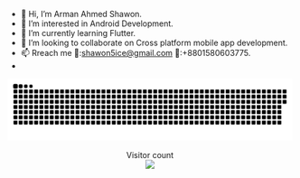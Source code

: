 - 👋 Hi, I’m Arman Ahmed Shawon.
- 👀 I’m interested in Android Development.
- 🌱 I’m currently learning Flutter.
- 💞️ I’m looking to collaborate on Cross platform mobile app development.
- 📫 Rreach me 📧:shawon5ice@gmail.com 📱:+8801580603775.
- 
<a href=#><img src="contributions.svg"></a>

<p align="center"> 
  Visitor count<br>
  <img src="https://profile-counter.glitch.me/shawon5ice/count.svg" />
</p>
<!---
shawon5ice/shawon5ice is a ✨ special ✨ repository because its `README.md` (this file) appears on your GitHub profile.
You can click the Preview link to take a look at your changes.
--->
